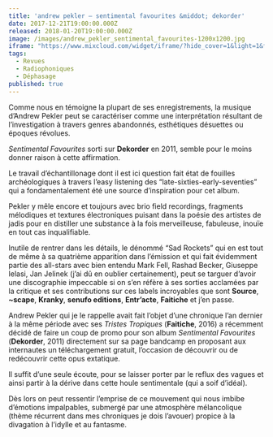 ```yaml
---
title: 'andrew pekler – sentimental favourites &middot; dekorder'
date: 2017-12-21T19:00:00.000Z
released: 2018-01-20T19:00:00.000Z
image: /images/andrew_pekler_sentimental_favourites-1200x1200.jpg
iframe: "https://www.mixcloud.com/widget/iframe/?hide_cover=1&light=1&feed=%2FDephasage%2Fd%C3%A9phasage-161-211217%2F"
tags:
  - Revues
  - Radiophoniques
  - Déphasage
published: true
---
```


Comme nous en témoigne la plupart de ses enregistrements, la musique d’Andrew Pekler peut se caractériser comme une interprétation résultant de l’investigation à travers genres abandonnés, esthétiques désuettes ou époques révolues.
<!-- excerpt -->
*Sentimental Favourites* sorti sur __Dekorder__ en 2011, semble pour le moins donner raison à cette affirmation.

Le travail d’échantillonage dont il est ici question fait état de fouilles archéologiques à travers l’easy listening des “late-sixties-early-seventies” qui a fondamentalement été une source d’inspiration pour cet album.

Pekler y mêle encore et toujours avec brio field recordings, fragments mélodiques et textures électroniques puisant dans la poésie des artistes de jadis pour en distiller une substance à la fois merveilleuse, fabuleuse, inouïe en tout cas inqualifiable.

Inutile de rentrer dans les détails, le dénommé “Sad Rockets” qui en est tout de même à sa quatrième apparition dans l’émission et qui fait évidemment partie des all-stars avec bien entendu Mark Fell, Rashad Becker, Giuseppe Ielasi, Jan Jelinek (j’ai dû en oublier certainement), peut se targuer d’avoir une discographie impeccable si on s’en réfère à ses sorties acclamées par la critique et ses contributions sur ces labels incroyables que sont __Source__, __~scape__, __Kranky__, __senufo editions__, __Entr’acte__, __Faitiche__ et j’en passe.

Andrew Pekler qui je le rappelle avait fait l’objet d’une chronique l’an dernier à la même période avec ses *Tristes Tropiques* (__Faitiche__, 2016) a récemment décidé de faire un coup de promo pour son album *Sentimental Favourites* (__Dekorder__, 2011) directement sur sa page bandcamp en proposant aux internautes un téléchargement gratuit, l’occasion de découvrir ou de redécouvrir cette opus extatique.

Il suffit d’une seule écoute, pour se laisser porter par le reflux des vagues et ainsi partir à la dérive dans cette houle sentimentale (qui a soif d’idéal).

Dès lors on peut ressentir l’emprise de ce mouvement qui nous imbibe d’émotions impalpables, submergé par une atmosphère mélancolique (thème récurrent dans mes chroniques je dois l’avouer) propice à la divagation à l’idylle et au fantasme.